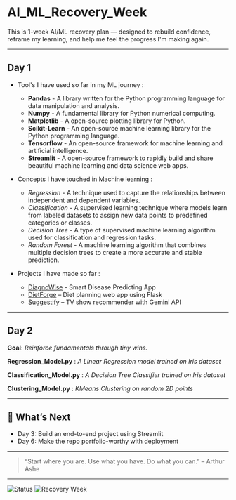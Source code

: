 # AI_ML_Recovery_Week
This is 1-week AI/ML recovery plan — designed to rebuild confidence, reframe my learning, and help me feel the progress I'm making again.

---
## Day 1

* Tool's I have used so far in my ML journey :
  - **Pandas** - A library written for the Python programming language for data manipulation and analysis.
  - **Numpy** - A fundamental library for Python numerical computing.
  - **Matplotlib** - A open-source plotting library for Python.
  - **Scikit-Learn** - An open-source machine learning library for the Python programming language.
  - **Tensorflow** - An open-source framework for machine learning and artificial intelligence.
  - **Streamlit** - A open-source framework to rapidly build and share beautiful machine learning and data science web apps.
    
* Concepts I have touched in Machine learning :
  - *Regression* - A technique used to capture the relationships between independent and dependent variables.
  - *Classification* - A supervised learning technique where models learn from labeled datasets to assign new data points to predefined categories or classes.
  - *Decision Tree* - A type of supervised machine learning algorithm used for classification and regression tasks.
  - *Random Forest* - A machine learning algorithm that combines multiple decision trees to create a more accurate and stable prediction.
    
* Projects I have made so far :
  - [DiagnoWise](https://github.com/AkibDa/DiagnoWise) - Smart Disease Predicting App
  - [DietForge](https://github.com/AkibDa/DietForge) – Diet planning web app using Flask
  - [Suggestify](https://github.com/AkibDa/Suggestify) – TV show recommender with Gemini API

---

## Day 2

**Goal**: *Reinforce fundamentals through tiny wins.*

**Regression_Model.py** : *A Linear Regression model trained on Iris dataset*

**Classification_Model.py** : *A Decision Tree Classifier trained on Iris dataset*

**Clustering_Model.py** : *KMeans Clustering on random 2D points*


---

## 🔮 What’s Next
- Day 3: Build an end-to-end project using Streamlit
- Day 6: Make the repo portfolio-worthy with deployment

---

> “Start where you are. Use what you have. Do what you can.” – Arthur Ashe

---

![Status](https://img.shields.io/badge/Recovery%20Week-In%20Progress-yellow)
![Recovery Week](https://img.shields.io/badge/Mindset-Rebuilding-blue)
